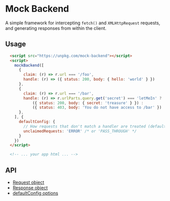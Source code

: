 # Mock Backend

A simple framework for intercepting `fetch()` and `XMLHttpRequest` requests, and generating
responses from within the client.

## Usage

```html
  <script src="https://unpkg.com/mock-backend"></script>
  <script>
    mockBackend([
      {
        claim: (r) => r.url === '/foo', 
        handle: (r) => ({ status: 200, body: { hello: 'world' } }) 
      },
      {
        claim: (r) => r.url === '/bar', 
        handle: (r) => r.urlParts.query.get('secret') === 'letMeIn' ?
            ({ status: 200, body: { secret: 'treasure' } }) :
            ({ status: 403, body: 'You do not have access to /bar' }) 
      },
    ], {
      defaultConfig: {
        // How requests that don't match a handler are treated (default: 'ERROR')
        unclaimedRequests: 'ERROR' /* or 'PASS_THROUGH' */
      }
    })
  </script>

  <!-- ... your app html ... --> 
```

## API

 - [Request object](src/lib/interface/Request.ts)
 - [Response object](src/lib/interface/Response.ts)
 - [defaultConfig options](src/lib/interface/MockBackendConfig.ts)
